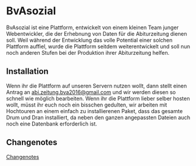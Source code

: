 # BvAsozial
BvAsozial ist eine Plattform, entwickelt von einem kleinen Team junger Webentwickler, die der Erhebnung von Daten für die Abiturzeitung dienen soll.
Weil während der Entwicklung das volle Potential einer solchen Plattform auffiel, wurde die Plattform seitdem weiterentwickelt und soll nun noch anderen
Stufen bei der Produktion ihrer Abiturzeitung helfen.

## Installation 
Wenn ihr die Plattform auf unseren Servern nutzen wollt, dann stellt einen Antrag an abi.zeitung.bva2016@gmail.com und wir werden diesen so schnell wie möglich bearbeiten.
Wenn ihr die Plattform lieber selber hosten wollt, müsst ihr euch noch ein bisschen gedulten, wir arbeiten mit Hochtouren an einem einfach zu installierenen Paket, dass das gesamte Drum und Dran installiert, da neben den ganzen angepassten Dateien auch noch eine Datenbank erforderlich ist.

## Changenotes

[Changenotes](changenotes.md)
